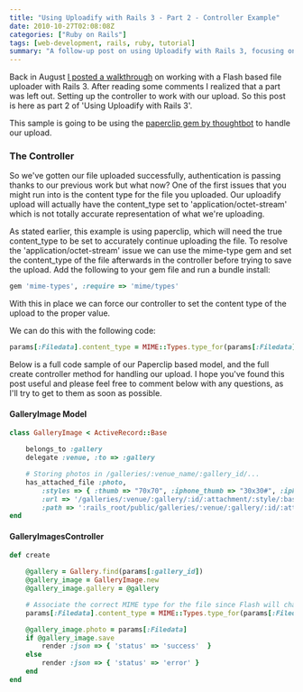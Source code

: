 ```yaml
---
title: "Using Uploadify with Rails 3 - Part 2 - Controller Example"
date: 2010-10-27T02:08:08Z
categories: ["Ruby on Rails"]
tags: [web-development, rails, ruby, tutorial]
summary: "A follow-up post on using Uploadify with Rails 3, focusing on setting up the controller to work with file uploads. This part covers handling content types and provides a full code sample for a Paperclip-based model and controller method."
---
```


Back in August <a href="http://www.glrzad.com/ruby-on-rails/using-uploadify-with-rails-3/" title="Using Uploadify with Rails 3">I posted a walkthrough</a> on working with a Flash based file uploader with Rails 3. After reading some comments I realized that a part was left out.  Setting up the controller to work with our upload. So this post is here as part 2 of 'Using Uploadify with Rails 3'.

This sample is going to be using the <a href="http://github.com/thoughtbot/paperclip" title="paperclip by thoughtbot">paperclip gem by thoughtbot</a> to handle our upload.

### The Controller
So we've gotten our file uploaded successfully, authentication is passing thanks to our previous work but what now? One of the first issues that you might run into is the content type for the file you uploaded.  Our uploadify upload will actually have the content_type set to 'application/octet-stream' which is not totally accurate representation of what we're uploading.

As stated earlier, this example is using paperclip, which will need the true content_type to be set to accurately continue uploading the file.  To resolve the 'application/octet-stream' issue we can use the mime-type gem and set the content_type of the file afterwards in the controller before trying to save the upload. Add the following to your gem file and run a bundle install:

``` ruby
gem 'mime-types', :require => 'mime/types'
```

With this in place we can force our controller to set the content type of the upload to the proper value.

We can do this with the following code:

``` ruby
params[:Filedata].content_type = MIME::Types.type_for(params[:Filedata].original_filename).to_s
```

Below is a full code sample of our Paperclip based model, and the full create controller method for handling our upload.  I hope you've found this post useful and please feel free to comment below with any questions, as I'll try to get to them as soon as possible.

#### GalleryImage Model

``` ruby
class GalleryImage < ActiveRecord::Base

	belongs_to :gallery
	delegate :venue, :to => :gallery

	# Storing photos in /galleries/:venue_name/:gallery_id/...
	has_attached_file :photo,
		:styles => { :thumb => "70x70", :iphone_thumb => "30x30#", :iphone_full => "320x480" },
		:url => '/galleries/:venue/:gallery/:id/:attachment/:style/:basename.:extension',
		:path => ':rails_root/public/galleries/:venue/:gallery/:id/:attachment/:style/:basename.:extension'
end
```

#### GalleryImagesController


``` ruby
def create

	@gallery = Gallery.find(params[:gallery_id])
	@gallery_image = GalleryImage.new
	@gallery_image.gallery = @gallery

	# Associate the correct MIME type for the file since Flash will change it
	params[:Filedata].content_type = MIME::Types.type_for(params[:Filedata].original_filename).to_s

	@gallery_image.photo = params[:Filedata]
    if @gallery_image.save
		render :json => { 'status' => 'success'  }
	else
		render :json => { 'status' => 'error' }
	end
end
```
